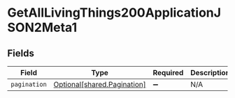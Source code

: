 # GetAllLivingThings200ApplicationJSON2Meta1


## Fields

| Field                                                                | Type                                                                 | Required                                                             | Description                                                          |
| -------------------------------------------------------------------- | -------------------------------------------------------------------- | -------------------------------------------------------------------- | -------------------------------------------------------------------- |
| `pagination`                                                         | [Optional[shared.Pagination]](undefined/models/shared/pagination.md) | :heavy_minus_sign:                                                   | N/A                                                                  |